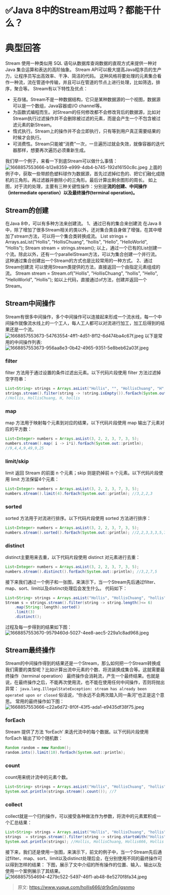 # ✅Java 8中的Stream用过吗？都能干什么？


# 典型回答
Stream 使用一种类似用 SQL 语句从数据库查询数据的直观方式来提供一种对 Java 集合运算和表达的高阶抽象。
Stream API可以极大提高Java程序员的生产力，让程序员写出高效率、干净、简洁的代码。
这种风格将要处理的元素集合看作一种流，流在管道中传输，并且可以在管道的节点上进行处理，比如筛选，排序，聚合等。
Stream有以下特性及优点：

- 无存储。Stream不是一种数据结构，它只是某种数据源的一个视图，数据源可以是一个数组，Java容器或I/O channel等。
- 为函数式编程而生。对Stream的任何修改都不会修改背后的数据源，比如对Stream执行过滤操作并不会删除被过滤的元素，而是会产生一个不包含被过滤元素的新Stream。
- 惰式执行。Stream上的操作并不会立即执行，只有等到用户真正需要结果的时候才会执行。
- 可消费性。Stream只能被“消费”一次，一旦遍历过就会失效，就像容器的迭代器那样，想要再次遍历必须重新生成。

我们举一个例子，来看一下到底Stream可以做什么事情：
![1668857553666-b12e8359-e999-4db4-b745-192d16150c8c.jpeg](./img/JbUVKyrlJm1l269w/1668857553666-b12e8359-e999-4db4-b745-192d16150c8c-626441.jpeg)
上面的例子中，获取一些带颜色塑料球作为数据源，首先过滤掉红色的、把它们融化成随机的三角形。再过滤器并删除小的三角形。最后计算出剩余图形的周长。
如上图，对于流的处理，主要有三种关键性操作：分别是**流的创建、中间操作（intermediate operation）以及最终操作(terminal operation)。**

## Stream的创建
在Java 8中，可以有多种方法来创建流。
1、通过已有的集合来创建流
在Java 8中，除了增加了很多Stream相关的类以外，还对集合类自身做了增强，在其中增加了stream方法，可以将一个集合类转换成流。
List<String> strings = Arrays.asList("Hollis", "HollisChuang", "hollis", "Hello", "HelloWorld", "Hollis"); Stream<String> stream = strings.stream();
以上，通过一个已有的List创建一个流。除此以外，还有一个parallelStream方法，可以为集合创建一个并行流。
这种通过集合创建出一个Stream的方式也是比较常用的一种方式。
2、通过Stream创建流
可以使用Stream类提供的方法，直接返回一个由指定元素组成的流。
Stream<String> stream = Stream.of("Hollis", "HollisChuang", "hollis", "Hello", "HelloWorld", "Hollis");
如以上代码，直接通过of方法，创建并返回一个Stream。

## Stream中间操作
Stream有很多中间操作，多个中间操作可以连接起来形成一个流水线，每一个中间操作就像流水线上的一个工人，每人工人都可以对流进行加工，加工后得到的结果还是一个流。
![1668857553673-54763554-4ff1-4d51-8f12-6d474ba4c67f.jpeg](./img/JbUVKyrlJm1l269w/1668857553673-54763554-4ff1-4d51-8f12-6d474ba4c67f-019316.jpeg)
以下是常用的中间操作列表:
![1668857553673-956aa8e3-0b42-4965-9351-5e8beb62a03f.jpeg](./img/JbUVKyrlJm1l269w/1668857553673-956aa8e3-0b42-4965-9351-5e8beb62a03f-449743.jpeg)

### filter
filter 方法用于通过设置的条件过滤出元素。以下代码片段使用 filter 方法过滤掉空字符串：
```java
List<String> strings = Arrays.asList("Hollis", "", "HollisChuang", "H", "hollis"); 
strings.stream().filter(string -> !string.isEmpty()).forEach(System.out::println); 
//Hollis, HollisChuang, H, hollis
```

### map
map 方法用于映射每个元素到对应的结果，以下代码片段使用 map 输出了元素对应的平方数：
```java
List<Integer> numbers = Arrays.asList(3, 2, 2, 3, 7, 3, 5); 
numbers.stream().map( i -> i*i).forEach(System.out::println); 
//9,4,4,9,49,9,25
```

### limit/skip
limit 返回 Stream 的前面 n 个元素；skip 则是扔掉前 n 个元素。以下代码片段使用 limit 方法保留4个元素：
```java
List<Integer> numbers = Arrays.asList(3, 2, 2, 3, 7, 3, 5); 
numbers.stream().limit(4).forEach(System.out::println); //3,2,2,3
```

### sorted
sorted 方法用于对流进行排序。以下代码片段使用 sorted 方法进行排序：
```java
List<Integer> numbers = Arrays.asList(3, 2, 2, 3, 7, 3, 5); 
numbers.stream().sorted().forEach(System.out::println); //2,2,3,3,3,5,7
```

### distinct
distinct主要用来去重，以下代码片段使用 distinct 对元素进行去重：
```java
List<Integer> numbers = Arrays.asList(3, 2, 2, 3, 7, 3, 5); 
numbers.stream().distinct().forEach(System.out::println); //3,2,7,5
```
接下来我们通过一个例子和一张图，来演示下，当一个Stream先后通过filter、map、sort、limit以及distinct处理后会发生什么。
代码如下：
```java
List<String> strings = Arrays.asList("Hollis", "HollisChuang", "hollis", "Hello", "HelloWorld", "Hollis"); 
Stream s = strings.stream().filter(string -> string.length()<= 6)
    .map(String::length).sorted()
    .limit(3)             
    .distinct();
```
过程及每一步得到的结果如下图：
![1668857553670-9579460d-5027-4ee8-aec5-229a1c8ad968.jpeg](./img/JbUVKyrlJm1l269w/1668857553670-9579460d-5027-4ee8-aec5-229a1c8ad968-384575.jpeg)

## Stream最终操作
Stream的中间操作得到的结果还是一个Stream，那么如何把一个Stream转换成我们需要的类型呢？比如计算出流中元素的个数、将流装换成集合等。这就需要最终操作（terminal operation）
最终操作会消耗流，产生一个最终结果。也就是说，在最终操作之后，不能再次使用流，也不能在使用任何中间操作，否则将抛出异常：
`java.lang.IllegalStateException: stream has already been operated upon or closed`
俗话说，“你永远不会两次踏入同一条河”也正是这个意思。
常用的最终操作如下图：
![1668857553666-c22a6d72-8f0f-43f5-ada1-e9435df38f75.jpeg](./img/JbUVKyrlJm1l269w/1668857553666-c22a6d72-8f0f-43f5-ada1-e9435df38f75-515505.jpeg)

### forEach
Stream 提供了方法 ‘forEach’ 来迭代流中的每个数据。以下代码片段使用 forEach 输出了10个随机数：
```java
Random random = new Random(); 
random.ints().limit(10).forEach(System.out::println);
```

### count
count用来统计流中的元素个数。
```java
List<String> strings = Arrays.asList("Hollis", "HollisChuang", "hollis","Hollis666", "Hello", "HelloWorld", "Hollis"); 
System.out.println(strings.stream().count()); //7
```

### collect
collect就是一个归约操作，可以接受各种做法作为参数，将流中的元素累积成一个汇总结果：
```java
List<String> strings = Arrays.asList("Hollis", "HollisChuang", "hollis","Hollis666", "Hello", "HelloWorld", "Hollis");
strings  = strings.stream().filter(string -> string.startsWith("Hollis")).collect(Collectors.toList()); 
System.out.println(strings); //Hollis, HollisChuang, Hollis666, Hollis
```
接下来，我们还是使用一张图，来演示下，前文的例子中，当一个Stream先后通过filter、map、sort、limit以及distinct处理后会，在分别使用不同的最终操作可以得到怎样的结果：
下图，展示了文中介绍的所有操作的位置、输入、输出以及使用一个案例展示了其结果。![1668857554694-4279c522-5497-46f1-ab48-8e5270f8fa34.jpeg](./img/JbUVKyrlJm1l269w/1668857554694-4279c522-5497-46f1-ab48-8e5270f8fa34-723755.jpeg)


> 原文: <https://www.yuque.com/hollis666/dr9x5m/igsnmo>
